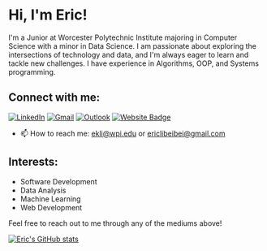 # Hi, I'm Eric!

I'm a Junior at Worcester Polytechnic Institute majoring in Computer Science with a minor in Data Science. I am passionate about exploring the intersections of technology and data, and I'm always eager to learn and tackle new challenges. I have experience in Algorithms, OOP, and Systems programming.

## Connect with me:
[![LinkedIn](https://img.shields.io/badge/LinkedIn-0077B5?style=for-the-badge&logo=linkedin&logoColor=white)](https://www.linkedin.com/in/eric-li-2376a3219/)
[![Gmail](https://img.shields.io/badge/Gmail-0077B5?style=for-the-badge&logo=gmail&logoColor=white)](mailto:ericlibeibei@gmail.com)
[![Outlook](https://img.shields.io/badge/Outlook-0077B5?style=for-the-badge&logo=outlook&logoColor=white)](mailto:ekli@wpi.edu)
[![Website Badge](https://img.shields.io/badge/-ericli3.github.io-47CCCC?style=flat&logo=Google-Chrome&logoColor=white&link=https://ericli3.github.io/Personal-Site/)](https://ericli3.github.io/Personal-Site/)

- 📫 How to reach me: ekli@wpi.edu or ericlibeibei@gmail.com


## Interests:

- Software Development
- Data Analysis
- Machine Learning
- Web Development

Feel free to reach out to me through any of the mediums above!

[![Eric's GitHub stats](https://github-readme-stats.vercel.app/api?username=EricLi3&theme=radical)](https://github.com/EricLi3/github-readme-stats)
